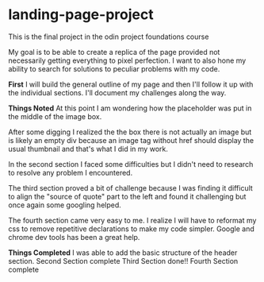 # landing-page-project

This is the final project in the odin project foundations course

My goal is to be able to create a replica of the page provided not necessarily getting everything to pixel perfection. I want to also hone my ability to search for solutions to peculiar problems with my code.

**First** I will build the general outline of my page and then I'll follow it up with the individual sections. I'll document my challenges along the way.

**Things Noted**
At this point I am wondering how the placeholder was put in the middle of the image box.

After some digging I realized the the box there is not actually an image but is likely an empty div because an image tag without href should display the usual thumbnail and that's what I did in my work.

In the second section I faced some difficulties but I didn't need to research to resolve any problem I encountered.

The third section proved a bit of challenge because I was finding it difficult to align the "source of quote" part to the left and found it challenging but once again some googling helped.

The fourth section came very easy to me. I realize I will have to reformat my css to remove repetitive declarations to make my code simpler. Google and chrome dev tools has been a great help.

**Things Completed**
I was able to add the basic structure of the header section.
Second Section complete
Third Section done!!
Fourth Section complete
